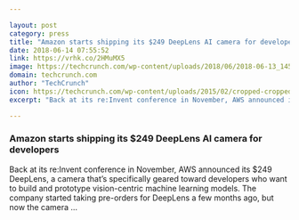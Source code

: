```yaml
---

layout: post
category: press
title: "Amazon starts shipping its $249 DeepLens AI camera for developers"
date: 2018-06-14 07:55:52
link: https://vrhk.co/2HMuMX5
image: https://techcrunch.com/wp-content/uploads/2018/06/2018-06-13_1451.png?w=605
domain: techcrunch.com
author: "TechCrunch"
icon: https://techcrunch.com/wp-content/uploads/2015/02/cropped-cropped-favicon-gradient.png?w=180
excerpt: "Back at its re:Invent conference in November, AWS announced its $249 DeepLens, a camera that’s specifically geared toward developers who want to build and prototype vision-centric machine learning models. The company started taking pre-orders for DeepLens a few months ago, but now the camera …"

---
```


### Amazon starts shipping its $249 DeepLens AI camera for developers

Back at its re:Invent conference in November, AWS announced its $249 DeepLens, a camera that’s specifically geared toward developers who want to build and prototype vision-centric machine learning models. The company started taking pre-orders for DeepLens a few months ago, but now the camera …
